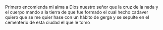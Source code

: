 Primero encomienda mi alma a Dios nuestro señor
que la cruz de la nada y el cuerpo mando a la tierra de
que fue formado el cual hecho cadaver quiero que se me quier
hase con un hábito de gerga y se sepulte en el cementerio
de esta ciudad el que le tomo